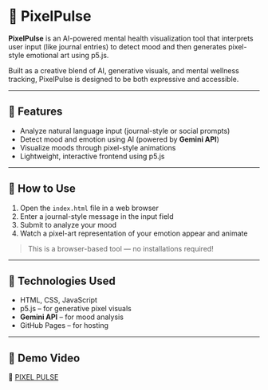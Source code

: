 # 🎨 PixelPulse

**PixelPulse** is an AI-powered mental health visualization tool that interprets user input (like journal entries) to detect mood and then generates pixel-style emotional art using p5.js.

Built as a creative blend of AI, generative visuals, and mental wellness tracking, PixelPulse is designed to be both expressive and accessible.

---

## 🔹 Features

- Analyze natural language input (journal-style or social prompts)
- Detect mood and emotion using AI (powered by **Gemini API**)
- Visualize moods through pixel-style animations
- Lightweight, interactive frontend using p5.js

---

## 🔹 How to Use

1. Open the `index.html` file in a web browser  
2. Enter a journal-style message in the input field  
3. Submit to analyze your mood  
4. Watch a pixel-art representation of your emotion appear and animate

> This is a browser-based tool — no installations required!

---

## 🔹 Technologies Used

- HTML, CSS, JavaScript  
- p5.js – for generative pixel visuals  
- **Gemini API** – for mood analysis  
- GitHub Pages – for hosting

---

## 🔹 Demo Video

🎥 [PIXEL PULSE](assets/demo.mp4)
